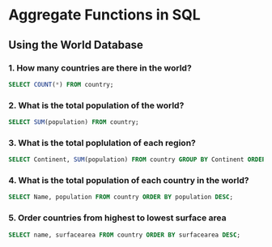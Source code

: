 # Aggregate Functions in SQL

## Using the World Database

### 1. How many countries are there in the world?

```sql
SELECT COUNT(*) FROM country;
```

### 2. What is the total population of the world?

```sql
SELECT SUM(population) FROM country;
```

### 3. What is the total poplulation of each region?

```sql
SELECT Continent, SUM(population) FROM country GROUP BY Continent ORDER BY SUM(population) DESC;
```

### 4. What is the total population of each country in the world?

```sql
SELECT Name, population FROM country ORDER BY population DESC;
```

### 5. Order countries from highest to lowest surface area

```sql
SELECT name, surfacearea FROM country ORDER BY surfacearea DESC;
```
